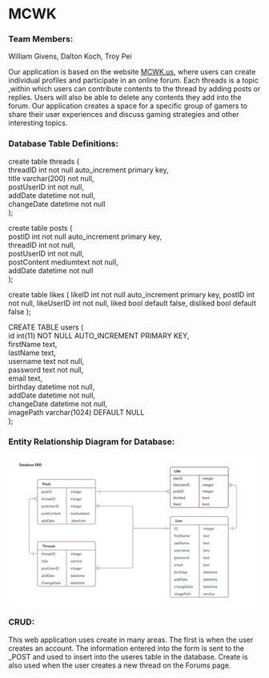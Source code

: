 # MCWK

### Team Members:
William Givens,
Dalton Koch,
Troy Pei

Our application is based on the website 
[MCWK.us](https://ec2-52-14-189-142.us-east-2.compute.amazonaws.com/MCWK/home.php), where users can create individual profiles and participate in an online forum. Each threads is a topic ,within which users can contribute contents to the thread by adding posts or replies. Users will also be able to delete any contents they add into the forum. Our application creates a space for a specific group of gamers to share their user experiences and discuss gaming strategies and other interesting topics.

### Database Table Definitions:
create table threads (  
	threadID int not null auto_increment primary key,  
    title varchar(200) not null,  
    postUserID int not null,  
    addDate datetime not null,  
   	changeDate datetime not null  
);  

create table posts (  
	postID int not null auto_increment primary key,  
    	threadID int not null,  
    	postUserID int not null,  
    	postContent mediumtext not null,  
    	addDate datetime not null  
);  

create table likes (
	likeID int not null auto_increment primary key,
	postID int not null,
    likeUserID int not null,
    liked bool default false,
    disliked bool default false
);  

CREATE TABLE users (  
  id int(11) NOT NULL AUTO_INCREMENT PRIMARY KEY,  
  firstName text,  
  lastName text,  
  username text not null,  
  password text not null,  
  email text,  
  birthday datetime not null,  
  addDate datetime not null,  
  changeDate datetime not null,  
  imagePath varchar(1024) DEFAULT NULL  
);  

### Entity Relationship Diagram for Database:

![ERD](https://github.com/DHKoch/MCWK/blob/master/Database_ERD.jpeg)

### CRUD:
This web application uses create in many areas. The first is when the user creates an account. The information entered into the form is sent to the _POST
and used to insert into the useres table in the database. Create is also used when the user creates a new thread on the Forums page.






